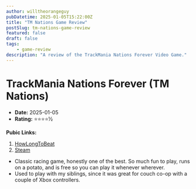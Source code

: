 ```yaml
---
author: willtheorangeguy
pubDatetime: 2025-01-05T15:22:00Z
title: "TM Nations Game Review"
postSlug: tm-nations-game-review
featured: false
draft: false
tags:
    - game-review
description: "A review of the TrackMania Nations Forever Video Game."
---
```


# TrackMania Nations Forever (TM Nations)

-   **Date:** 2025-01-05
-   **Rating:** ⭐⭐⭐⭐½

**Pubic Links:**

1. [HowLongToBeat](https://howlongtobeat.com/game/10596/reviews/u-lcskid/1)
2. [Steam](https://steamcommunity.com/id/lcskid/recommended/11020?snr=1_5_9__402)

- Classic racing game, honestly one of the best. So much fun to play, runs on a potato, and is free so you can play it whenever wherever.
- Used to play with my siblings, since it was great for couch co-op with a couple of Xbox controllers.
